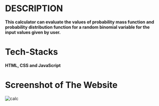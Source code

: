 # DESCRIPTION
**This calculator can evaluate the values of probability mass function and probability distribution function for a random binomial variable for the input values given by user.**

# Tech-Stacks
**HTML, CSS and JavaScript**

# Screenshot of The Website

![calc](https://github.com/Sara1428/CalcDiverse/assets/146193518/6a40c736-6567-4567-baca-dd16a7e46598)
